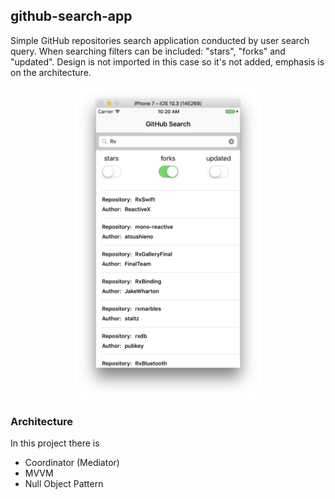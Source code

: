 ## github-search-app
Simple GitHub repositories search application conducted by user search query. When searching filters can be included: "stars", "forks" and "updated". Design is not imported in this case so it's not added, emphasis is on the architecture.  

<p align="center">
  <img src="https://github.com/MatijaKruljac/github-search-app/blob/master/screen_shot.png?raw=true" width="300" height="500">
</p>

### Architecture
In this project there is 
- Coordinator (Mediator)
- MVVM 
- Null Object Pattern
